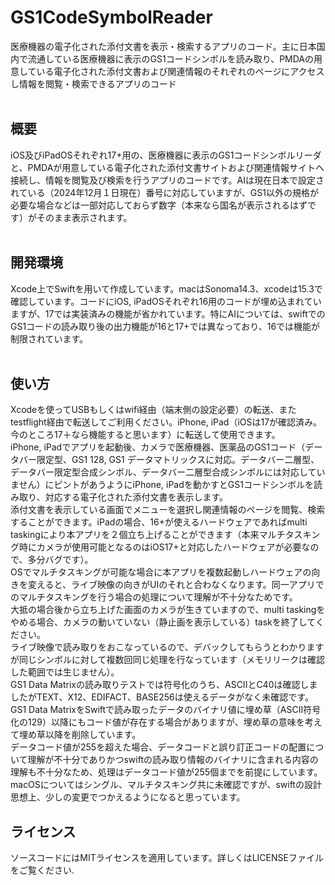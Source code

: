 # GS1CodeSymbolReader
医療機器の電子化された添付文書を表示・検索するアプリのコード。主に日本国内で流通している医療機器に表示のGS1コードシンボルを読み取り、PMDAの用意している電子化された添付文書および関連情報のそれぞれのページにアクセスし情報を閲覧・検索できるアプリのコード\
 
## 概要
iOS及びiPadOSそれぞれ17+用の、医療機器に表示のGS1コードシンボルリーダと、PMDAが用意している電子化された添付文書サイトおよび関連情報サイトへ接続し、情報を閲覧及び検索を行うアプリのコードです。AIは現在日本で設定されている（2024年12月１日現在）番号に対応していますが、GS1以外の規格が必要な場合などは一部対応しておらず数字（本来なら国名が表示されるはずです）がそのまま表示されます。\
 
## 開発環境
Xcode上でSwiftを用いて作成しています。macはSonoma14.3、xcodeは15.3で確認しています。コードにiOS, iPadOSそれぞれ16用のコードが埋め込まれていますが、17では実装済みの機能が省かれています。特にAIについては、swiftでのGS1コードの読み取り後の出力機能が16と17+では異なっており、16では機能が制限されています。\
 
## 使い方
Xcodeを使ってUSBもしくはwifi経由（端末側の設定必要）の転送、またtestflight経由で転送してご利用ください。iPhone, iPad（iOSは17が確認済み。今のところ17＋なら機能すると思います）に転送して使用できます。\
iPhone, iPadでアプリを起動後、カメラで医療機器、医薬品のGS1コード（データバー限定型、GS1 128, GS1 データマトリックスに対応。データバー二層型、データバー限定型合成シンボル、データバー二層型合成シンボルには対応していません）にピントがあうようにiPhone, iPadを動かすとGS1コードシンボルを読み取り、対応する電子化された添付文書を表示します。\
添付文書を表示している画面でメニューを選択し関連情報のページを閲覧、検索することができます。iPadの場合、16+が使えるハードウェアであればmulti taskingにより本アプリを２個立ち上げることができます（本来マルチタスキング時にカメラが使用可能となるのはiOS17+と対応したハードウェアが必要なので、多分バグです）。\
OSでマルチタスキングが可能な場合に本アプリを複数起動しハードウェアの向きを変えると、ライブ映像の向きがUIのそれと合わなくなります。同一アプリでのマルチタスキングを行う場合の処理について理解が不十分なためです。\
大抵の場合後から立ち上げた画面のカメラが生きていますので、multi taskingをやめる場合、カメラの動いていない（静止画を表示している）taskを終了してください。\
ライブ映像で読み取りをおこなっているので、デバックしてもらうとわかりますが同じシンボルに対して複数回同じ処理を行なっています（メモリリークは確認した範囲では生じません）。\
GS1 Data Matrixの読み取りテストでは符号化のうち、ASCIIとC40は確認しましたがTEXT、X12、EDIFACT、BASE256は使えるデータがなく未確認です。\
GS1 Data MatrixをSwiftで読み取ったデータのバイナリ値に埋め草（ASCII符号化の129）以降にもコード値が存在する場合がありますが、埋め草の意味を考えて埋め草以降を削除しています。\
データコード値が255を超えた場合、データコードと誤り訂正コードの配置について理解が不十分でありかつswiftの読み取り情報のバイナリに含まれる内容の理解も不十分なため、処理はデータコード値が255個までを前提にしています。\
macOSについてはシングル、マルチタスキング共に未確認ですが、swiftの設計思想上、少しの変更でつかえるようになると思っています。

## ライセンス
ソースコードにはMITライセンスを適用しています。詳しくはLICENSEファイルをご覧ください.
